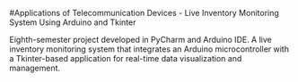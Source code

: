 #Applications of Telecommunication Devices - Live Inventory Monitoring System Using Arduino and Tkinter

Eighth-semester project developed in PyCharm and Arduino IDE. A live inventory monitoring system that integrates an Arduino microcontroller with a Tkinter-based application for real-time data visualization and management.
